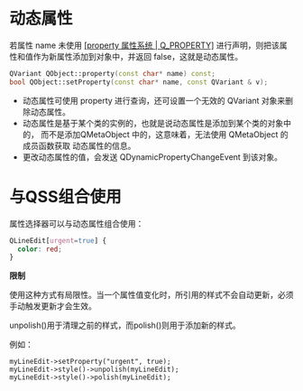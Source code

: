 # 动态属性
若属性 name 未使用 [[property 属性系统 | Q_PROPERTY]](property%20属性系统.md) 进行声明，则把该属性和值作为新属性添加到对象中，并返回 false，这就是动态属性。

```c++
QVariant QObject::property(const char* name) const;
bool QObject::setProperty(const char* name, const QVariant & v);
```

+ 动态属性可使用 property 进行查询，还可设置一个无效的 QVariant 对象来删除动态属性。 
+ 动态属性是基于某个类的实例的，也就是说动态属性是添加到某个类的对象中的， 而不是添加QMetaObject 中的，这意味着，无法使用 QMetaObject 的成员函数获取 动态属性的信息。 
+ 更改动态属性的值，会发送 QDynamicPropertyChangeEvent 到该对象。

# 与QSS组合使用

属性选择器可以与动态属性组合使用：

```css
QLineEdit[urgent=true] {
  color: red;
}
```
 
 **限制**

使用这种方式有局限性。当一个属性值变化时，所引用的样式不会自动更新，必须手动触发更新才会生效。

unpolish()用于清理之前的样式，而polish()则用于添加新的样式。

例如：

```Qt
myLineEdit->setProperty("urgent", true);
myLineEdit->style()->unpolish(myLineEdit);
myLineEdit->style()->polish(myLineEdit);
```